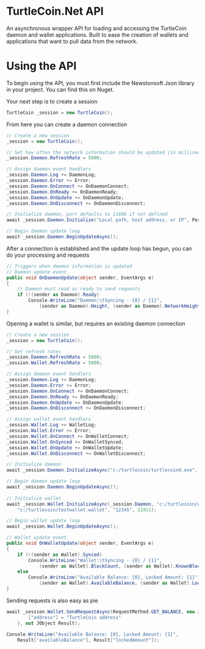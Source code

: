 # TurtleCoin.Net API

An asynchronous wrapper API for loading and accessing the TurtleCoin daemon and wallet applications. Built to ease the creation of wallets and applications that want to pull data from the network.

# Using the API

To begin using the API, you must first include the Newstonsoft Json library in your project. You can find this on Nuget.

Your next step is to create a session

```C#
TurtleCoin _session = new TurtleCoin();
```

From here you can create a daemon connection

```C#
// Create a new session
_session = new TurtleCoin();

// Set how often the network information should be updated (in milliseconds)
_session.Daemon.RefreshRate = 5000;

// Assign daemon event handlers
_session.Daemon.Log += DaemonLog;
_session.Daemon.Error += Error;
_session.Daemon.OnConnect += OnDaemonConnect;
_session.Daemon.OnReady += OnDaemonReady;
_session.Daemon.OnUpdate += OnDaemonUpdate;
_session.Daemon.OnDisconnect += OnDaemonDisconnect;

// Initialize daemon, port defaults to 11898 if not defined
await _session.Daemon.Initialize("Local path, host address, or IP", Port);

// Begin daemon update loop
await _session.Daemon.BeginUpdateAsync();
```

After a connection is established and the update loop has begun, you can do your processing and requests

```C#
// Triggers when daemon information is updated
// Daemon update event
public void OnDaemonUpdate(object sender, EventArgs e)
{
    // Daemon must read as ready to send requests
    if (!(sender as Daemon).Ready)
        Console.WriteLine("Daemon:\tSyncing - {0} / {1}",
            (sender as Daemon).Height, (sender as Daemon).NetworkHeight);
}
```

Opening a wallet is similar, but requires an existing daemon connection

```C#
// Create a new session
_session = new TurtleCoin();

// Set refresh rates
_session.Daemon.RefreshRate = 5000;
_session.Wallet.RefreshRate = 5000;

// Assign daemon event handlers
_session.Daemon.Log += DaemonLog;
_session.Daemon.Error += Error;
_session.Daemon.OnConnect += OnDaemonConnect;
_session.Daemon.OnReady += OnDaemonReady;
_session.Daemon.OnUpdate += OnDaemonUpdate;
_session.Daemon.OnDisconnect += OnDaemonDisconnect;

// Assign wallet event handlers
_session.Wallet.Log += WalletLog;
_session.Wallet.Error += Error;
_session.Wallet.OnConnect += OnWalletConnect;
_session.Wallet.OnSynced += OnWalletSynced;
_session.Wallet.OnUpdate += OnWalletUpdate;
_session.Wallet.OnDisconnect += OnWalletDisconnect;

// Initialize daemon
await _session.Daemon.InitializeAsync("c:/turtlecoin/turtlecoind.exe", 11898);

// Begin daemon update loop
await _session.Daemon.BeginUpdateAsync();
            
// Initialize wallet
await _session.Wallet.InitializeAsync(_session.Daemon, "c:/turtlecoin/walletd.exe", 
    "c:/turtlecoin/testwallet.wallet", "12345", 11911);

// Begin wallet update loop
await _session.Wallet.BeginUpdateAsync();
```

```C#
// Wallet update event
public void OnWalletUpdate(object sender, EventArgs e)
{
    if (!(sender as Wallet).Synced)
        Console.WriteLine("Wallet:\tSyncing - {0} / {1}",
            (sender as Wallet).BlockCount, (sender as Wallet).KnownBlockCount);
    else
        Console.WriteLine("Available Balance: {0}, Locked Amount: {1}",
            (sender as Wallet).AvailableBalance, (sender as Wallet).LockedAmount);
}
```

Sending requests is also easy as pie

```C#
await _session.Wallet.SendRequestAsync(RequestMethod.GET_BALANCE, new JObject {
        ["address"] = "TurtleCoin address"
    }, out JObject Result);
    
Console.WriteLine("Available Balance: {0}, Locked Amount: {1}",
    Result["availableBalance"], Result["lockedAmount"]);
```
